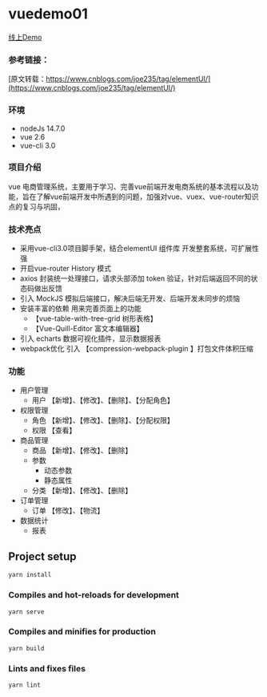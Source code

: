 # vuedemo01

[线上Demo](http://sp.liumianti.top)

### 参考链接：
[原文转载：https://www.cnblogs.com/joe235/tag/elementUI/](https://www.cnblogs.com/joe235/tag/elementUI/)  

### 环境
* nodeJs 14.7.0
* vue 2.6
* vue-cli 3.0

### 项目介绍
vue 电商管理系统，主要用于学习、完善vue前端开发电商系统的基本流程以及功能，旨在了解vue前端开发中所遇到的问题，加强对vue、vuex、vue-router知识点的复习与巩固，


### 技术亮点
* 采用vue-cli3.0项目脚手架，结合elementUI 组件库 开发整套系统，可扩展性强
* 开启vue-router History 模式
* axios 封装统一处理接口，请求头部添加 token 验证，针对后端返回不同的状态码做出反馈
* 引入 MockJS 模拟后端接口，解决后端无开发、后端开发未同步的烦恼
* 安装丰富的依赖 用来完善页面上的功能
  * 【vue-table-with-tree-grid  树形表格】
  * 【Vue-Quill-Editor  富文本编辑器】
* 引入 echarts 数据可视化插件，显示数据报表
* webpack优化 引入  【compression-webpack-plugin 】打包文件体积压缩

### 功能
* 用户管理
  * 用户 【新增】、【修改】、【删除】、【分配角色】
* 权限管理
  * 角色 【新增】、【修改】、【删除】、【分配权限】
  * 权限 【查看】
* 商品管理
  * 商品 【新增】、【修改】、【删除】
  * 参数
    * 动态参数
    * 静态属性
  * 分类 【新增】、【修改】、【删除】
* 订单管理
  * 订单 【修改】、【物流】
* 数据统计
  * 报表

## Project setup
```
yarn install
```

### Compiles and hot-reloads for development
```
yarn serve
```

### Compiles and minifies for production
```
yarn build
```

### Lints and fixes files
```
yarn lint
```


